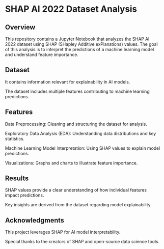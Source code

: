 # SHAP AI 2022 Dataset Analysis

## Overview

This repository contains a Jupyter Notebook that analyzes the SHAP AI 2022 dataset using SHAP (SHapley Additive exPlanations) values. The goal of this analysis is to interpret the predictions of a machine learning model and understand feature importance.

## Dataset

It contains information relevant for explainability in AI models.

The dataset includes multiple features contributing to machine learning predictions.

## Features

Data Preprocessing: Cleaning and structuring the dataset for analysis.

Exploratory Data Analysis (EDA): Understanding data distributions and key statistics.

Machine Learning Model Interpretation: Using SHAP values to explain model predictions.

Visualizations: Graphs and charts to illustrate feature importance.

## Results

SHAP values provide a clear understanding of how individual features impact predictions.

Key insights are derived from the dataset regarding model explainability.

## Acknowledgments

This project leverages SHAP for AI model interpretability.

Special thanks to the creators of SHAP and open-source data science tools.
